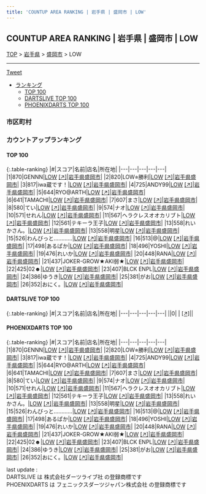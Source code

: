 ```yaml
---
title: 'COUNTUP AREA RANKING | 岩手県 | 盛岡市 | LOW'
---
```

## COUNTUP AREA RANKING | 岩手県 | 盛岡市 | LOW

[TOP](/darts/rank/) > [岩手県](/darts/rank/岩手県/) > [盛岡市](/darts/rank/岩手県/盛岡市/) > LOW

___

<a href="https://twitter.com/share?ref_src=twsrc%5Etfw" data-text="COUNTUP AREA RANKING | 岩手県盛岡市LOW" class="twitter-share-button" data-hashtags="DARTSLIVE,PHOENIXDARTS,darts,ダーツ" data-show-count="false">Tweet</a>

* [ランキング](#カウントアップランキング)
    * [TOP 100](#top-100)
    * [DARTSLIVE TOP 100](#dartslive-top-100)
    * [PHOENIXDARTS TOP 100](#phoenixdarts-top-100)

### 市区町村

<ul>

</ul>

### カウントアップランキング

#### TOP 100



{:.table-ranking}
|#|スコア|名前|店名|所在地|
|---|---|---|---|---|
|1|870|<span class="rank-name-pd">GENNN</span>|<a href="/darts/rank/shops/8022.html">LOW</a> <a href="https://vs.phoenixdarts.com/jp/shop/shopDetailInfo/s_8022?s_seq=8022">[↗]</a>|<a href="/darts/rank/岩手県/盛岡市">岩手県盛岡市</a>|
|2|820|<span class="rank-name-pd">LOW⭐︎勝利</span>|<a href="/darts/rank/shops/8022.html">LOW</a> <a href="https://vs.phoenixdarts.com/jp/shop/shopDetailInfo/s_8022?s_seq=8022">[↗]</a>|<a href="/darts/rank/岩手県/盛岡市">岩手県盛岡市</a>|
|3|817|<span class="rank-name-pd">iwa蔵です！</span>|<a href="/darts/rank/shops/8022.html">LOW</a> <a href="https://vs.phoenixdarts.com/jp/shop/shopDetailInfo/s_8022?s_seq=8022">[↗]</a>|<a href="/darts/rank/岩手県/盛岡市">岩手県盛岡市</a>|
|4|725|<span class="rank-name-pd">ANDY99</span>|<a href="/darts/rank/shops/8022.html">LOW</a> <a href="https://vs.phoenixdarts.com/jp/shop/shopDetailInfo/s_8022?s_seq=8022">[↗]</a>|<a href="/darts/rank/岩手県/盛岡市">岩手県盛岡市</a>|
|5|644|<span class="rank-name-pd">RYO@ARTH</span>|<a href="/darts/rank/shops/8022.html">LOW</a> <a href="https://vs.phoenixdarts.com/jp/shop/shopDetailInfo/s_8022?s_seq=8022">[↗]</a>|<a href="/darts/rank/岩手県/盛岡市">岩手県盛岡市</a>|
|6|641|<span class="rank-name-pd">TAMACHI</span>|<a href="/darts/rank/shops/8022.html">LOW</a> <a href="https://vs.phoenixdarts.com/jp/shop/shopDetailInfo/s_8022?s_seq=8022">[↗]</a>|<a href="/darts/rank/岩手県/盛岡市">岩手県盛岡市</a>|
|7|607|<span class="rank-name-pd">まさ</span>|<a href="/darts/rank/shops/8022.html">LOW</a> <a href="https://vs.phoenixdarts.com/jp/shop/shopDetailInfo/s_8022?s_seq=8022">[↗]</a>|<a href="/darts/rank/岩手県/盛岡市">岩手県盛岡市</a>|
|8|580|<span class="rank-name-pd">てい</span>|<a href="/darts/rank/shops/8022.html">LOW</a> <a href="https://vs.phoenixdarts.com/jp/shop/shopDetailInfo/s_8022?s_seq=8022">[↗]</a>|<a href="/darts/rank/岩手県/盛岡市">岩手県盛岡市</a>|
|9|574|<span class="rank-name-pd">ナオ</span>|<a href="/darts/rank/shops/8022.html">LOW</a> <a href="https://vs.phoenixdarts.com/jp/shop/shopDetailInfo/s_8022?s_seq=8022">[↗]</a>|<a href="/darts/rank/岩手県/盛岡市">岩手県盛岡市</a>|
|10|571|<span class="rank-name-pd">せれん</span>|<a href="/darts/rank/shops/8022.html">LOW</a> <a href="https://vs.phoenixdarts.com/jp/shop/shopDetailInfo/s_8022?s_seq=8022">[↗]</a>|<a href="/darts/rank/岩手県/盛岡市">岩手県盛岡市</a>|
|11|567|<span class="rank-name-pd">ヘラクレスオオカリブト</span>|<a href="/darts/rank/shops/8022.html">LOW</a> <a href="https://vs.phoenixdarts.com/jp/shop/shopDetailInfo/s_8022?s_seq=8022">[↗]</a>|<a href="/darts/rank/岩手県/盛岡市">岩手県盛岡市</a>|
|12|561|<span class="rank-name-pd">テキーラ王子</span>|<a href="/darts/rank/shops/8022.html">LOW</a> <a href="https://vs.phoenixdarts.com/jp/shop/shopDetailInfo/s_8022?s_seq=8022">[↗]</a>|<a href="/darts/rank/岩手県/盛岡市">岩手県盛岡市</a>|
|13|558|<span class="rank-name-pd">れいかさん。</span>|<a href="/darts/rank/shops/8022.html">LOW</a> <a href="https://vs.phoenixdarts.com/jp/shop/shopDetailInfo/s_8022?s_seq=8022">[↗]</a>|<a href="/darts/rank/岩手県/盛岡市">岩手県盛岡市</a>|
|13|558|<span class="rank-name-pd">明星</span>|<a href="/darts/rank/shops/8022.html">LOW</a> <a href="https://vs.phoenixdarts.com/jp/shop/shopDetailInfo/s_8022?s_seq=8022">[↗]</a>|<a href="/darts/rank/岩手県/盛岡市">岩手県盛岡市</a>|
|15|526|<span class="rank-name-pd">わんびっと............</span>|<a href="/darts/rank/shops/8022.html">LOW</a> <a href="https://vs.phoenixdarts.com/jp/shop/shopDetailInfo/s_8022?s_seq=8022">[↗]</a>|<a href="/darts/rank/岩手県/盛岡市">岩手県盛岡市</a>|
|16|513|<span class="rank-name-pd">@</span>|<a href="/darts/rank/shops/8022.html">LOW</a> <a href="https://vs.phoenixdarts.com/jp/shop/shopDetailInfo/s_8022?s_seq=8022">[↗]</a>|<a href="/darts/rank/岩手県/盛岡市">岩手県盛岡市</a>|
|17|498|<span class="rank-name-pd">あるぱか</span>|<a href="/darts/rank/shops/8022.html">LOW</a> <a href="https://vs.phoenixdarts.com/jp/shop/shopDetailInfo/s_8022?s_seq=8022">[↗]</a>|<a href="/darts/rank/岩手県/盛岡市">岩手県盛岡市</a>|
|18|496|<span class="rank-name-pd">YOSHI</span>|<a href="/darts/rank/shops/8022.html">LOW</a> <a href="https://vs.phoenixdarts.com/jp/shop/shopDetailInfo/s_8022?s_seq=8022">[↗]</a>|<a href="/darts/rank/岩手県/盛岡市">岩手県盛岡市</a>|
|19|476|<span class="rank-name-pd">れいか</span>|<a href="/darts/rank/shops/8022.html">LOW</a> <a href="https://vs.phoenixdarts.com/jp/shop/shopDetailInfo/s_8022?s_seq=8022">[↗]</a>|<a href="/darts/rank/岩手県/盛岡市">岩手県盛岡市</a>|
|20|448|<span class="rank-name-pd">RANA</span>|<a href="/darts/rank/shops/8022.html">LOW</a> <a href="https://vs.phoenixdarts.com/jp/shop/shopDetailInfo/s_8022?s_seq=8022">[↗]</a>|<a href="/darts/rank/岩手県/盛岡市">岩手県盛岡市</a>|
|21|437|<span class="rank-name-pd">JOKER-GROW★AKI弱★</span>|<a href="/darts/rank/shops/8022.html">LOW</a> <a href="https://vs.phoenixdarts.com/jp/shop/shopDetailInfo/s_8022?s_seq=8022">[↗]</a>|<a href="/darts/rank/岩手県/盛岡市">岩手県盛岡市</a>|
|22|425|<span class="rank-name-pd">02☻</span>|<a href="/darts/rank/shops/8022.html">LOW</a> <a href="https://vs.phoenixdarts.com/jp/shop/shopDetailInfo/s_8022?s_seq=8022">[↗]</a>|<a href="/darts/rank/岩手県/盛岡市">岩手県盛岡市</a>|
|23|407|<span class="rank-name-pd">BLCK ENPL</span>|<a href="/darts/rank/shops/8022.html">LOW</a> <a href="https://vs.phoenixdarts.com/jp/shop/shopDetailInfo/s_8022?s_seq=8022">[↗]</a>|<a href="/darts/rank/岩手県/盛岡市">岩手県盛岡市</a>|
|24|386|<span class="rank-name-pd">ゆうき</span>|<a href="/darts/rank/shops/8022.html">LOW</a> <a href="https://vs.phoenixdarts.com/jp/shop/shopDetailInfo/s_8022?s_seq=8022">[↗]</a>|<a href="/darts/rank/岩手県/盛岡市">岩手県盛岡市</a>|
|25|381|<span class="rank-name-pd">がお</span>|<a href="/darts/rank/shops/8022.html">LOW</a> <a href="https://vs.phoenixdarts.com/jp/shop/shopDetailInfo/s_8022?s_seq=8022">[↗]</a>|<a href="/darts/rank/岩手県/盛岡市">岩手県盛岡市</a>|
|26|352|<span class="rank-name-pd">おにく。</span>|<a href="/darts/rank/shops/8022.html">LOW</a> <a href="https://vs.phoenixdarts.com/jp/shop/shopDetailInfo/s_8022?s_seq=8022">[↗]</a>|<a href="/darts/rank/岩手県/盛岡市">岩手県盛岡市</a>|


#### DARTSLIVE TOP 100



{:.table-ranking}
|#|スコア|名前|店名|所在地|
|---|---|---|---|---|
||0|<span class="rank-name-dl"> </span>|<a href="/darts/rank/shops/.html"></a> <a href="">[↗]</a>|<a href="/darts/rank//"></a>|


#### PHOENIXDARTS TOP 100



{:.table-ranking}
|#|スコア|名前|店名|所在地|
|---|---|---|---|---|
|1|870|<span class="rank-name-pd">GENNN</span>|<a href="/darts/rank/shops/8022.html">LOW</a> <a href="https://vs.phoenixdarts.com/jp/shop/shopDetailInfo/s_8022?s_seq=8022">[↗]</a>|<a href="/darts/rank/岩手県/盛岡市">岩手県盛岡市</a>|
|2|820|<span class="rank-name-pd">LOW⭐︎勝利</span>|<a href="/darts/rank/shops/8022.html">LOW</a> <a href="https://vs.phoenixdarts.com/jp/shop/shopDetailInfo/s_8022?s_seq=8022">[↗]</a>|<a href="/darts/rank/岩手県/盛岡市">岩手県盛岡市</a>|
|3|817|<span class="rank-name-pd">iwa蔵です！</span>|<a href="/darts/rank/shops/8022.html">LOW</a> <a href="https://vs.phoenixdarts.com/jp/shop/shopDetailInfo/s_8022?s_seq=8022">[↗]</a>|<a href="/darts/rank/岩手県/盛岡市">岩手県盛岡市</a>|
|4|725|<span class="rank-name-pd">ANDY99</span>|<a href="/darts/rank/shops/8022.html">LOW</a> <a href="https://vs.phoenixdarts.com/jp/shop/shopDetailInfo/s_8022?s_seq=8022">[↗]</a>|<a href="/darts/rank/岩手県/盛岡市">岩手県盛岡市</a>|
|5|644|<span class="rank-name-pd">RYO@ARTH</span>|<a href="/darts/rank/shops/8022.html">LOW</a> <a href="https://vs.phoenixdarts.com/jp/shop/shopDetailInfo/s_8022?s_seq=8022">[↗]</a>|<a href="/darts/rank/岩手県/盛岡市">岩手県盛岡市</a>|
|6|641|<span class="rank-name-pd">TAMACHI</span>|<a href="/darts/rank/shops/8022.html">LOW</a> <a href="https://vs.phoenixdarts.com/jp/shop/shopDetailInfo/s_8022?s_seq=8022">[↗]</a>|<a href="/darts/rank/岩手県/盛岡市">岩手県盛岡市</a>|
|7|607|<span class="rank-name-pd">まさ</span>|<a href="/darts/rank/shops/8022.html">LOW</a> <a href="https://vs.phoenixdarts.com/jp/shop/shopDetailInfo/s_8022?s_seq=8022">[↗]</a>|<a href="/darts/rank/岩手県/盛岡市">岩手県盛岡市</a>|
|8|580|<span class="rank-name-pd">てい</span>|<a href="/darts/rank/shops/8022.html">LOW</a> <a href="https://vs.phoenixdarts.com/jp/shop/shopDetailInfo/s_8022?s_seq=8022">[↗]</a>|<a href="/darts/rank/岩手県/盛岡市">岩手県盛岡市</a>|
|9|574|<span class="rank-name-pd">ナオ</span>|<a href="/darts/rank/shops/8022.html">LOW</a> <a href="https://vs.phoenixdarts.com/jp/shop/shopDetailInfo/s_8022?s_seq=8022">[↗]</a>|<a href="/darts/rank/岩手県/盛岡市">岩手県盛岡市</a>|
|10|571|<span class="rank-name-pd">せれん</span>|<a href="/darts/rank/shops/8022.html">LOW</a> <a href="https://vs.phoenixdarts.com/jp/shop/shopDetailInfo/s_8022?s_seq=8022">[↗]</a>|<a href="/darts/rank/岩手県/盛岡市">岩手県盛岡市</a>|
|11|567|<span class="rank-name-pd">ヘラクレスオオカリブト</span>|<a href="/darts/rank/shops/8022.html">LOW</a> <a href="https://vs.phoenixdarts.com/jp/shop/shopDetailInfo/s_8022?s_seq=8022">[↗]</a>|<a href="/darts/rank/岩手県/盛岡市">岩手県盛岡市</a>|
|12|561|<span class="rank-name-pd">テキーラ王子</span>|<a href="/darts/rank/shops/8022.html">LOW</a> <a href="https://vs.phoenixdarts.com/jp/shop/shopDetailInfo/s_8022?s_seq=8022">[↗]</a>|<a href="/darts/rank/岩手県/盛岡市">岩手県盛岡市</a>|
|13|558|<span class="rank-name-pd">れいかさん。</span>|<a href="/darts/rank/shops/8022.html">LOW</a> <a href="https://vs.phoenixdarts.com/jp/shop/shopDetailInfo/s_8022?s_seq=8022">[↗]</a>|<a href="/darts/rank/岩手県/盛岡市">岩手県盛岡市</a>|
|13|558|<span class="rank-name-pd">明星</span>|<a href="/darts/rank/shops/8022.html">LOW</a> <a href="https://vs.phoenixdarts.com/jp/shop/shopDetailInfo/s_8022?s_seq=8022">[↗]</a>|<a href="/darts/rank/岩手県/盛岡市">岩手県盛岡市</a>|
|15|526|<span class="rank-name-pd">わんびっと............</span>|<a href="/darts/rank/shops/8022.html">LOW</a> <a href="https://vs.phoenixdarts.com/jp/shop/shopDetailInfo/s_8022?s_seq=8022">[↗]</a>|<a href="/darts/rank/岩手県/盛岡市">岩手県盛岡市</a>|
|16|513|<span class="rank-name-pd">@</span>|<a href="/darts/rank/shops/8022.html">LOW</a> <a href="https://vs.phoenixdarts.com/jp/shop/shopDetailInfo/s_8022?s_seq=8022">[↗]</a>|<a href="/darts/rank/岩手県/盛岡市">岩手県盛岡市</a>|
|17|498|<span class="rank-name-pd">あるぱか</span>|<a href="/darts/rank/shops/8022.html">LOW</a> <a href="https://vs.phoenixdarts.com/jp/shop/shopDetailInfo/s_8022?s_seq=8022">[↗]</a>|<a href="/darts/rank/岩手県/盛岡市">岩手県盛岡市</a>|
|18|496|<span class="rank-name-pd">YOSHI</span>|<a href="/darts/rank/shops/8022.html">LOW</a> <a href="https://vs.phoenixdarts.com/jp/shop/shopDetailInfo/s_8022?s_seq=8022">[↗]</a>|<a href="/darts/rank/岩手県/盛岡市">岩手県盛岡市</a>|
|19|476|<span class="rank-name-pd">れいか</span>|<a href="/darts/rank/shops/8022.html">LOW</a> <a href="https://vs.phoenixdarts.com/jp/shop/shopDetailInfo/s_8022?s_seq=8022">[↗]</a>|<a href="/darts/rank/岩手県/盛岡市">岩手県盛岡市</a>|
|20|448|<span class="rank-name-pd">RANA</span>|<a href="/darts/rank/shops/8022.html">LOW</a> <a href="https://vs.phoenixdarts.com/jp/shop/shopDetailInfo/s_8022?s_seq=8022">[↗]</a>|<a href="/darts/rank/岩手県/盛岡市">岩手県盛岡市</a>|
|21|437|<span class="rank-name-pd">JOKER-GROW★AKI弱★</span>|<a href="/darts/rank/shops/8022.html">LOW</a> <a href="https://vs.phoenixdarts.com/jp/shop/shopDetailInfo/s_8022?s_seq=8022">[↗]</a>|<a href="/darts/rank/岩手県/盛岡市">岩手県盛岡市</a>|
|22|425|<span class="rank-name-pd">02☻</span>|<a href="/darts/rank/shops/8022.html">LOW</a> <a href="https://vs.phoenixdarts.com/jp/shop/shopDetailInfo/s_8022?s_seq=8022">[↗]</a>|<a href="/darts/rank/岩手県/盛岡市">岩手県盛岡市</a>|
|23|407|<span class="rank-name-pd">BLCK ENPL</span>|<a href="/darts/rank/shops/8022.html">LOW</a> <a href="https://vs.phoenixdarts.com/jp/shop/shopDetailInfo/s_8022?s_seq=8022">[↗]</a>|<a href="/darts/rank/岩手県/盛岡市">岩手県盛岡市</a>|
|24|386|<span class="rank-name-pd">ゆうき</span>|<a href="/darts/rank/shops/8022.html">LOW</a> <a href="https://vs.phoenixdarts.com/jp/shop/shopDetailInfo/s_8022?s_seq=8022">[↗]</a>|<a href="/darts/rank/岩手県/盛岡市">岩手県盛岡市</a>|
|25|381|<span class="rank-name-pd">がお</span>|<a href="/darts/rank/shops/8022.html">LOW</a> <a href="https://vs.phoenixdarts.com/jp/shop/shopDetailInfo/s_8022?s_seq=8022">[↗]</a>|<a href="/darts/rank/岩手県/盛岡市">岩手県盛岡市</a>|
|26|352|<span class="rank-name-pd">おにく。</span>|<a href="/darts/rank/shops/8022.html">LOW</a> <a href="https://vs.phoenixdarts.com/jp/shop/shopDetailInfo/s_8022?s_seq=8022">[↗]</a>|<a href="/darts/rank/岩手県/盛岡市">岩手県盛岡市</a>|


<div class="footer border-top border-gray-light mt-5 pt-3 text-right text-gray">
    last update : <span style="font-weight: italic" id="foot_last_modified"></span><br />
    DARTSLIVE は 株式会社ダーツライブ社 の登録商標です<br />
    PHOENIXDARTS は フェニックスダーツジャパン株式会社 の登録商標です<br />
</div>

<script src="https://cdnjs.cloudflare.com/ajax/libs/jquery.tablesorter/2.31.3/js/jquery.tablesorter.min.js" integrity="sha512-qzgd5cYSZcosqpzpn7zF2ZId8f/8CHmFKZ8j7mU4OUXTNRd5g+ZHBPsgKEwoqxCtdQvExE5LprwwPAgoicguNg==" crossorigin="anonymous" referrerpolicy="no-referrer"></script>
<link rel="stylesheet" href="https://cdnjs.cloudflare.com/ajax/libs/jquery.tablesorter/2.31.3/css/theme.default.min.css" integrity="sha512-wghhOJkjQX0Lh3NSWvNKeZ0ZpNn+SPVXX1Qyc9OCaogADktxrBiBdKGDoqVUOyhStvMBmJQ8ZdMHiR3wuEq8+w==" crossorigin="anonymous" referrerpolicy="no-referrer" />
<script>
$(function() {
    $(".table-ranking").tablesorter({sortList:[[0, 0]]});
    $("#foot_last_modified").text(formatDate(new Date(document.lastModified), 'yyyy-MM-dd HH:mm:ss'));
});
</script>

<script async src="https://platform.twitter.com/widgets.js" charset="utf-8"></script>